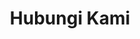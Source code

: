 ---
title: "Hubungi Kami"
description: "Punya ide bisnis? Hubungi **Ahmad Zaid** sekarang untuk layanan **jasa pembuatan website** profesional, cepat, dan SEO-Friendly di Kebon Jeruk, Jakarta Barat. Konsultasi gratis!"
draft: false
info:
  title: Wujudkan Website Impian Anda Sekarang Juga!
  description: Siap membangun kehadiran digital yang kuat dan profesional? Tim kami ahli dalam **desain web modern, optimasi SEO**, dan memastikan website Anda mencapai audiens yang tepat. Jangan tunda lagi, mari kita diskusikan proyek Anda!
  contacts:
    - "Telepon/WhatsApp: **0812-7420-3815**"
    - "Email: **ahmadzaid.tamiang@gmail.com**"
    - "Alamat: **Kebon Jeruk, Jakarta Barat**"
---